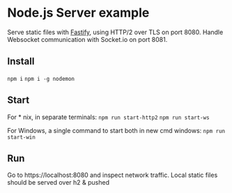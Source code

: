 # Node.js Server example

Serve static files with [Fastify](https://github.com/fastify/fastify), using HTTP/2 over TLS on port 8080.
Handle Websocket communication with Socket.io on port 8081.

## Install
`npm i`
`npm i -g nodemon`

## Start
For * nix, in separate terminals:
`npm run start-http2`
`npm run start-ws`

For Windows, a single command to start both in new cmd windows:
`npm run start-win`

## Run
Go to https://localhost:8080 and inspect network traffic. Local static files should be served over h2 & pushed

